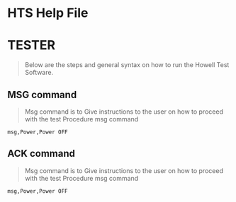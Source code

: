 # HTS Help File

TESTER
======
> Below are the steps and general syntax on how to run the Howell Test Software. 


MSG command
------
> Msg command is to Give instructions to the user on how to proceed with the test Procedure
> msg command
```
msg,Power,Power OFF
```
ACK command
------
> Msg command is to Give instructions to the user on how to proceed with the test Procedure
> msg command
```
msg,Power,Power OFF
```
